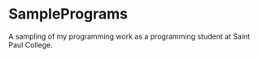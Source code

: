 SamplePrograms
==============

A sampling of my programming work as a programming
student at Saint Paul College.
